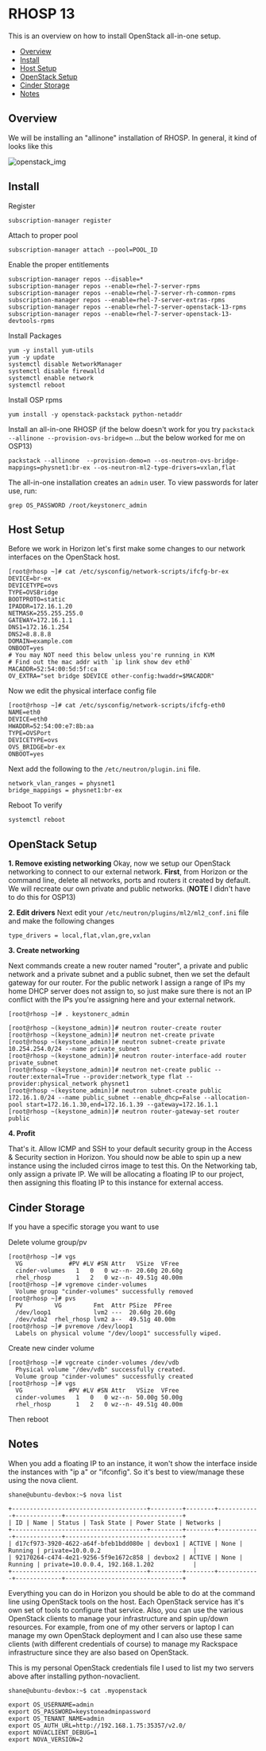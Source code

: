 # RHOSP 13

This is an overview on how to install OpenStack all-in-one setup.

* [Overview](#overview)
* [Install](#install)
* [Host Setup](#host-setup)
* [OpenStack Setup](#openstack-setup)
* [Cinder Storage](#cinder-storage)
* [Notes](#notes)

## Overview

We will be installing an "allinone" installation of RHOSP. In general, it kind of looks like this

![openstack_img](./openstack_cirros.png)

## Install

Register

```
subscription-manager register
```

Attach to proper pool

```
subscription-manager attach --pool=POOL_ID
```

Enable the proper entitlements

```
subscription-manager repos --disable=*  
subscription-manager repos --enable=rhel-7-server-rpms
subscription-manager repos --enable=rhel-7-server-rh-common-rpms
subscription-manager repos --enable=rhel-7-server-extras-rpms
subscription-manager repos --enable=rhel-7-server-openstack-13-rpms
subscription-manager repos --enable=rhel-7-server-openstack-13-devtools-rpms
```

Install Packages

```
yum -y install yum-utils
yum -y update
systemctl disable NetworkManager
systemctl disable firewalld
systemctl enable network
systemctl reboot
```

Install OSP rpms

```
yum install -y openstack-packstack python-netaddr
```

Install an all-in-one RHOSP (if the below doesn't work for you try `packstack --allinone --provision-ovs-bridge=n` ...but the below worked for me on OSP13)

```
packstack --allinone  --provision-demo=n --os-neutron-ovs-bridge-mappings=physnet1:br-ex --os-neutron-ml2-type-drivers=vxlan,flat
```

The all-in-one installation creates an `admin` user. To view passwords for later use, run:

```
grep OS_PASSWORD /root/keystonerc_admin    
```

## Host Setup

Before we work in Horizon let's first make some changes to our network interfaces on the OpenStack host.

```
[root@rhosp ~]# cat /etc/sysconfig/network-scripts/ifcfg-br-ex
DEVICE=br-ex
DEVICETYPE=ovs
TYPE=OVSBridge
BOOTPROTO=static
IPADDR=172.16.1.20
NETMASK=255.255.255.0
GATEWAY=172.16.1.1
DNS1=172.16.1.254
DNS2=8.8.8.8
DOMAIN=example.com
ONBOOT=yes
# You may NOT need this below unless you're running in KVM
# Find out the mac addr with `ip link show dev eth0`
MACADDR=52:54:00:5d:5f:ca
OV_EXTRA="set bridge $DEVICE other-config:hwaddr=$MACADDR"
```



Now we edit the physical interface config file
```
[root@rhosp ~]# cat /etc/sysconfig/network-scripts/ifcfg-eth0
NAME=eth0
DEVICE=eth0
HWADDR=52:54:00:e7:8b:aa
TYPE=OVSPort
DEVICETYPE=ovs
OVS_BRIDGE=br-ex
ONBOOT=yes
```

Next add the following to the `/etc/neutron/plugin.ini` file. 
```
network_vlan_ranges = physnet1
bridge_mappings = physnet1:br-ex
```

Reboot To verify
```
systemctl reboot
```

## OpenStack Setup

__1. Remove existing networking__
Okay, now we setup our OpenStack networking to connect to our external network. **First**, from Horizon or the command line, delete all networks, ports and routers it created by default. We will recreate our own private and public networks. (**NOTE** I didn't have to do this for OSP13)

__2. Edit drivers__
Next edit your `/etc/neutron/plugins/ml2/ml2_conf.ini` file and make the following changes
```
type_drivers = local,flat,vlan,gre,vxlan
```
__3. Create networking__

Next commands create a new router named "router", a private and public network and a private subnet and a public subnet, then we set the default gateway for our router. For the public network I assign a range of IPs my home DHCP server does not assign to, so just make sure there is not an IP conflict with the IPs you're assigning here and your external network. 

```
[root@rhosp ~]# . keystonerc_admin 

[root@rhosp ~(keystone_admin)]# neutron router-create router
[root@rhosp ~(keystone_admin)]# neutron net-create private
[root@rhosp ~(keystone_admin)]# neutron subnet-create private 10.254.254.0/24 --name private_subnet
[root@rhosp ~(keystone_admin)]# neutron router-interface-add router private_subnet
[root@rhosp ~(keystone_admin)]# neutron net-create public --router:external=True --provider:network_type flat --provider:physical_network physnet1
[root@rhosp ~(keystone_admin)]# neutron subnet-create public 172.16.1.0/24 --name public_subnet --enable_dhcp=False --allocation-pool start=172.16.1.30,end=172.16.1.39 --gateway=172.16.1.1
[root@rhosp ~(keystone_admin)]# neutron router-gateway-set router public
```
 __4. Profit__
 
That's it. Allow ICMP and SSH to your default security group in the Access & Security section in Horizon. You should now be able to spin up a new instance using the included cirros image to test this. On the Networking tab, only assign a private IP. We will be allocating a floating IP to our project, then assigning this floating IP to this instance for external access.

## Cinder Storage

If you have a specific storage you want to use

Delete volume group/pv
```
[root@rhosp ~]# vgs
  VG             #PV #LV #SN Attr   VSize  VFree 
  cinder-volumes   1   0   0 wz--n- 20.60g 20.60g
  rhel_rhosp       1   2   0 wz--n- 49.51g 40.00m
[root@rhosp ~]# vgremove cinder-volumes
  Volume group "cinder-volumes" successfully removed
[root@rhosp ~]# pvs
  PV         VG         Fmt  Attr PSize  PFree 
  /dev/loop1            lvm2 ---  20.60g 20.60g
  /dev/vda2  rhel_rhosp lvm2 a--  49.51g 40.00m
[root@rhosp ~]# pvremove /dev/loop1
  Labels on physical volume "/dev/loop1" successfully wiped.
```

Create new cinder volume
```
[root@rhosp ~]# vgcreate cinder-volumes /dev/vdb
  Physical volume "/dev/vdb" successfully created.
  Volume group "cinder-volumes" successfully created
[root@rhosp ~]# vgs
  VG             #PV #LV #SN Attr   VSize  VFree 
  cinder-volumes   1   0   0 wz--n- 50.00g 50.00g
  rhel_rhosp       1   2   0 wz--n- 49.51g 40.00m
```

Then reboot

## Notes

When you add a floating IP to an instance, it won't show the interface inside the instances with "ip a" or "ifconfig". So it's best to view/manage these using the nova client.

```
shane@ubuntu-devbox:~$ nova list

+--------------------------------------+---------+--------+------------+-------------+---------------------------------+
| ID | Name | Status | Task State | Power State | Networks |
+--------------------------------------+---------+--------+------------+-------------+---------------------------------+
| d17cf973-3920-4622-a64f-bfeb1bdd080e | devbox1 | ACTIVE | None | Running | private=10.0.0.2                          |
| 92170264-c474-4e21-9256-5f9e1672c858 | devbox2 | ACTIVE | None | Running | private=10.0.0.4, 192.168.1.202           |
+--------------------------------------+---------+--------+------------+-------------+---------------------------------+
```

Everything you can do in Horizon you should be able to do at the command line using OpenStack tools on the host. Each OpenStack service has it's own set of tools to configure that service. Also, you can use the various OpenStack clients to manage your infrastructure and spin up/down resources. For example, from one of my other servers or laptop I can manage my own OpenStack deployment and I can also use these same clients (with different credentials of course) to manage my Rackspace infrastructure since they are also based on OpenStack.

This is my personal OpenStack credentials file I used to list my two servers above after installing python-novaclient.

```
shane@ubuntu-devbox:~$ cat .myopenstack

export OS_USERNAME=admin
export OS_PASSWORD=keystoneadminpassword
export OS_TENANT_NAME=admin
export OS_AUTH_URL=http://192.168.1.75:35357/v2.0/
export NOVACLIENT_DEBUG=1
export NOVA_VERSION=2
```
